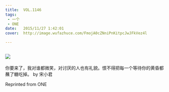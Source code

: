 ```yaml
---
title:	VOL.1146
tags:
 - 一个
 - ONE
date:	2015/11/27 1:42:01
cover:	http://image.wufazhuce.com/FmojA0cZNniPnKitpcJwJFkVez4l

---
```

![](http://image.wufazhuce.com/FmojA0cZNniPnKitpcJwJFkVez4l)
---

你要来了，我对谁都微笑，对讨厌的人也有礼貌。恨不得把每一个等待你的黄昏都蘸了糖吃掉。 by 宋小君
 
Reprinted from ONE
